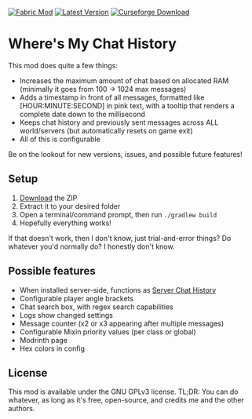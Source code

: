 [![Fabric Mod](https://img.shields.io/badge/modloader-fabric-informational)](https://fabricmc.net/use/)
[![Latest Version](https://img.shields.io/badge/version-1.4.1-brightgreen)](https://github.com/Giggitybyte/ServerChatHistory/releases)
[![Curseforge Download](https://bit.ly/33eX25e)](https://www.curseforge.com/minecraft/mc-mods/wmch)
# Where's My Chat History

This mod does quite a few things:
- Increases the maximum amount of chat based on allocated RAM (minimally it goes from 100 -> 1024 max messages)
- Adds a timestamp in front of all messages, formatted like [HOUR:MINUTE:SECOND] in pink text, with a tooltip that renders a complete date down to the millisecond
- Keeps chat history and previously sent messages across ALL world/servers (but automatically resets on game exit)
- All of this is configurable

Be on the lookout for new versions, issues, and possible future features!

## Setup

1. [Download](https://github.com/mrbuilder1961/WheresMyChatHistory/archive/refs/heads/1.18.x.zip) the ZIP
2. Extract it to your desired folder
3. Open a terminal/command prompt, then run `./gradlew build`
4. Hopefully everything works!

If that doesn't work, then I don't know, just trial-and-error things? Do whatever you'd normally do? I honestly don't know.

## Possible features

- When installed server-side, functions as [Server Chat History](https://github.com/Giggitybyte/ServerChatHistory)
- Configurable player angle brackets
- Chat search box, with regex search capabilities
- Logs show changed settings
- Message counter (x2 or x3 appearing after multiple messages)
- Configurable Mixin priority values (per class or global)
- Modrinth page
- Hex colors in config

## License

This mod is available under the GNU GPLv3 license. TL;DR: You can do whatever, as long as it's free, open-source, and credits me and the other authors.
